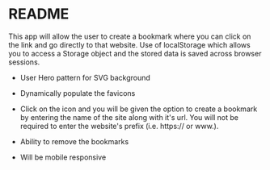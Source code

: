 # README

This app will allow the user to create a bookmark where you can click on the link and go directly to that website. Use of localStorage which allows you to access a Storage object and the stored data is saved across browser sessions.

* User Hero pattern for SVG background

* Dynamically populate the favicons

* Click on the icon and you will be given the option to create a bookmark by entering the name of the site along with it's url. You will not be required to enter the website's prefix (i.e. https:// or www.).

* Ability to remove the bookmarks

* Will be mobile responsive
